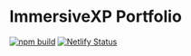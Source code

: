 # ImmersiveXP Portfolio
[![npm build](https://github.com/thomas-rooty/immersiveXP/actions/workflows/node.js.yml/badge.svg)](https://github.com/thomas-rooty/immersiveXP/actions/workflows/node.js.yml)
[![Netlify Status](https://api.netlify.com/api/v1/badges/386b1def-3149-4a33-9748-880024d0ae10/deploy-status)](https://app.netlify.com/sites/3dxp/deploys)
